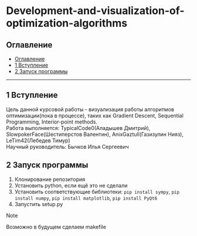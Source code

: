 # Development-and-visualization-of-optimization-algorithms
## Оглавление
- [Оглавление](#оглавление)
- [1 Вступление](#1-вступление)
- [2 Запуск программы](#2-запуск-программы)
***
## 1 Вступление
Цель данной курсовой работы - визуализация работы алгоритмов оптимизации(пока в процессе), таких как Gradient Descent, Sequential Programming, Interior-point methods.  
Работа выполняется: TypicalCode0(Аладышев Дмитрий), SlowpokerFace(Шестиперстов Валентин), AnixGaztull(Газизулин Нияз), LeTim42(Лебедев Тимур)  
Научный руководитель: Бычков Илья Сергеевич
## 2 Запуск программы 
1. Клонирование репозитория
2. Установить python, если ещё это не сделали
3. Установить соответствующие библиотеки: `pip install sympy`, `pip install numpy`, `pip install matplotlib`, `pip install PyQt6`
4. Запустить setup.py
> [!NOTE]
> Возможно в будущем сделаем makefile
